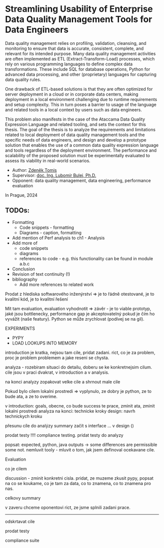 # Streamlining Usability of Enterprise Data Quality Management Tools for Data Engineers

Data quality management relies on profiling, validation, cleansing, and monitoring to ensure that data is accurate, consistent, complete, and relevant for its intended purpose. Many data quality management activities are often implemented as ETL (Extract-Transform-Load) processes, which rely on various programming languages to define complex data transformations. These include SQL for database operations, Python for advanced data processing, and other (proprietary) languages for capturing data quality rules.

One drawback of ETL-based solutions is that they are often optimized for server deployment in a cloud or in corporate data centers, making deployment in a local environment challenging due to runtime requirements and setup complexity. This in turn poses a barrier to usage of the language and related tools in a local context by users such as data engineers.

This problem also manifests in the case of the Ataccama Data Quality Expression Language and related tooling, and sets the context for this thesis. The goal of the thesis is to analyze the requirements and limitations related to local deployment of data quality management tools and the specific needs of data engineers, and design and develop a prototype solution that enables the use of a common data quality expression language and tools regardless of the deployment environment. The performance and scalability of the proposed solution must be experimentally evaluated to assess its viability in real-world scenarios.

- Author: [Zdeněk Tomis](https://zdenektomis.eu)
- Supervisor: [doc. Ing. Lubomír Bulej, Ph.D.](https://d3s.mff.cuni.cz/people/lubomirbulej/)
- Opponent: data quality management, data engineering, performance evaluation

In Prague, 2024

## TODOs:


- Formatting
    - Code snippets - formatting
    - Diagrams - caption, formatting
- Add mention of Perf analysis to ch1 - Analysis
- Add more of
    - code snippets
    - diagrams
    - references to code - e.g. this functionality can be found in module a.b.c
- Conclusion
- Revision of text continuity (!)
- bibliography
    - Add more references to related work


Prodat z hlediska softwarového inženýrství => je to řádně otestované, je to kvalitní kód, je to kvalitní řešení

Mít tam evaluation, evaluation vyhodnotit => závěr - je to viable prototyp, jaké jsou bottlenecky, performance gap je akceptovatelný pokud je čím ho vyvážit (naše featury). Python se může zrychlovat (podívej se na gil).


EXPERIMENTS

- PYPY
- LOAD LOOKUPS INTO MEMORY

introduction je kratka, nejsou tam cile, pridat zadani.
rict, co je za problem, proc je problem problemem a jake reseni se chysta.

analyza - rozebiram situaci do detailu, doberu se ke konkretnejsim cilum.
cile jsou v praci dvakrat, v introduction a v analysis.

na konci analyzy zopakovat velke cile a shrnout male cile

Pokud bylo cilem lokalni prostredi => vyplynulo, ze dobry je python, ze to bude ata, a ze to overime.

v introduction: goals, obecne, co bude success te prace, zminit ata, zminit lokalni prostredi
analyza na konci: technicke kroky
design: navrh technickych kroku

přesunu cíle do analýzy summary
začít s interface ...
v design ()

prodat testy !!!!
compliance testing.
pridat testy do analyzy

popsat: expected, python, java outputs -> some differences are permissible some not.
nemluvit tooly - mluvit o tom, jak jsem definoval ocekavane cile.

Evaluation

co je cilem 

discussion - zminit konkretni cisla. pridat, ze muzeme zkusit pypy,
popsat na co se koukame, co je tam za data, co to znamena, co to znamena pro nas.

celkovy summary

v zaveru chceme oponentovi rict, ze jsme splnili zadani prace.


-----


odskrtavat cile

prodat testy

compliance suite